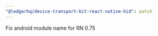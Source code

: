 ```yaml
---
"@ledgerhq/device-transport-kit-react-native-hid": patch
---
```


Fix android module name for RN 0.75
